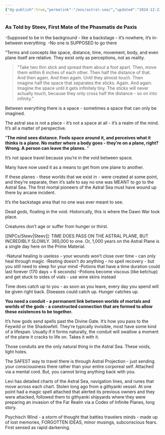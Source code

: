 ```yaml
---
{"dg-publish":true,"permalink":"/eos/astral-sea/","updated":"2024-12-23T13:29:21.653-05:00"}
---
```



### As Told by Steev, First Mate of the Phasmatis de Paxis

-Supposed to be in the background - like a backstage - it’s nowhere, it’s in-between everything 
-No one is SUPPOSED to go there

“Terms and concepts like space, distance, time, movement, body, and even plane itself are relative. They exist only as perceptions, not as reality. 

>"Take two thin stick and spread them about a foot apart. Then, move them within 6 inches of each other. Then half the distance of that. And then again. And then again. Until they almost touch. Then imagine half the space that separates the sticks. Again. And again. Imagine the space until it gets infinitely tiny.
The sticks will never actually touch, because they only cross half the distance - so on into infinity."

Between everything there is a space - sometimes a space that can only be imagined. 

The astral sea is not a place - it’s not a space at all - it’s a realm of the mind. It’s all a matter of perspective. 

"**The mind sees distance. Feels space around it, and perceives what it thinks is a plane. No matter where a body goes - they’re on a plane, right? Wrong. A person can leave the planes.** "

It’s not space travel because you’re in the void between space. 

Many have now used it as a means to get from one plane to another. 

If these planes - these worlds that we exist in - were created at some point, and they’re separate, then it’s safe to say no one was MEANT to go to the Astral Sea. The first mortal pioneers of the Astral Sea must have wound up there by arcane incident.   

It’s the backstage area that no one was ever meant to see. 

Dead gods, floating in the void. Historically, this is where the Dawn War took place. 

Creatures don’t age or suffer from hunger or thirst. 


[[NPCs/Steev\|Steev]]: TIME DOES PASS ON THE ASTRAL PLANE, BUT INCREDIBLY SLOWLY. 365,000 to one. Or, 1,000 years on the Astral Plane is a single day here on the Prime Material. 

-Natural healing is useless - your wounds won’t close over time - can only heal through magic
-Resting doesn’t do anything - no spell recovery - but you still need to sleep for your mind
-Potions that have a time duration could last forever (170 days = 6 seconds)
-Potions become viscous (like ketchup) and get stuck to sides of vials - use wine skins instead

Time does catch up to you - as soon as you leave, every day you spend will be given right back. Diseases could catch up. Hunger catches up. 

**You need a conduit - a permanent link between worlds of mortals and worlds of the gods - a constructed connection that are formed to allow these existences to be together.** 

It’s how gods send spells past the Divine Gate. It’s how you pass to the Feywild or the Shadowfell. They’re typically invisible, most have some kind of a lifespan. Usually if it forms naturally, the conduit will swallow a moment of the plane it cracks to life on. Takes it with it. 

Those conduits are the only natural thing in the Astral Sea. These voids, light holes. 

The SAFEST way to travel there is through Astral Projection - just sending your consciousness there rather than your entire corporeal self. Attached via a mental cord. But, you cannot bring anything back with you.

Levi has detailed charts of the Astral Sea, navigation lines, and runes that move across each chart. Stolen long ago from a githyanki vessel. At one point had a magic spell attached that alerted its previous owners and they were attacked, followed them to githyanki shipyards where they were preparing an invasion of the Far Realm via a Codex of Infinite Planes, long story. 

Psychisch Wind - a storm of thought that battles travelers minds - made up of lost memories, FORGOTTEN IDEAS, minor musings, subconscious fears. First sensed as rapid darkening.